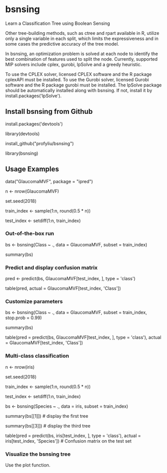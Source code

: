 # bsnsing
Learn a Classification Tree using Boolean Sensing

Other tree-building methods, such as ctree and rpart available in R, utilize only a single variable in each split, which limits the expressiveness and in some cases the predictive accuracy of the tree model. 

In bsnsing, an optimization problem is solved at each node to identify the best combination of features used to split the node. Currently, supported MIP solvers include cplex, gurobi, lpSolve and a greedy heuristic.  

To use the CPLEX solver, licensed CPLEX software and the R package cplexAPI must be installed. 
To use the Gurobi solver, licensed Gurobi software and the R package gurobi must be installed. 
The lpSolve package should be automatically installed along with bsnsing. If not, install it by install.packages('lpSolve').


## Install bsnsing from Github
install.packages('devtools')

library(devtools)

install_github("profyliu/bsnsing")

library(bsnsing)

## Usage Examples
data("GlaucomaMVF", package = "ipred") 

n <- nrow(GlaucomaMVF)

set.seed(2018)

train_index <- sample(1:n, round(0.5 * n))

test_index <- setdiff(1:n, train_index)

### Out-of-the-box run
bs <- bsnsing(Class ~ ., data = GlaucomaMVF, subset = train_index)

summary(bs)

### Predict and display confusion matrix
pred <- predict(bs, GlaucomaMVF[test_index, ], type = 'class')

table(pred, actual = GlaucomaMVF[test_index, 'Class'])

### Customize parameters
bs <- bsnsing(Class ~ ., data = GlaucomaMVF, subset = train_index, stop.prob = 0.99)

summary(bs)

table(pred = predict(bs, GlaucomaMVF[test_index, ], type = 'class'), actual = GlaucomaMVF[test_index, 'Class'])

### Multi-class classification
n <- nrow(iris)

set.seed(2018)

train_index <- sample(1:n, round(0.5 * n))

test_index <- setdiff(1:n, train_index)

bs <- bsnsing(Species ~ ., data = iris, subset = train_index)

summary(bs[[1]])  # display the first tree

summary(bs[[3]])  # display the third tree

table(pred = predict(bs, iris[test_index, ], type = 'class'), actual = iris[test_index, 'Species']) # Confusion matrix on the test set

### Visualize the bsnsing tree
Use the plot function. 
